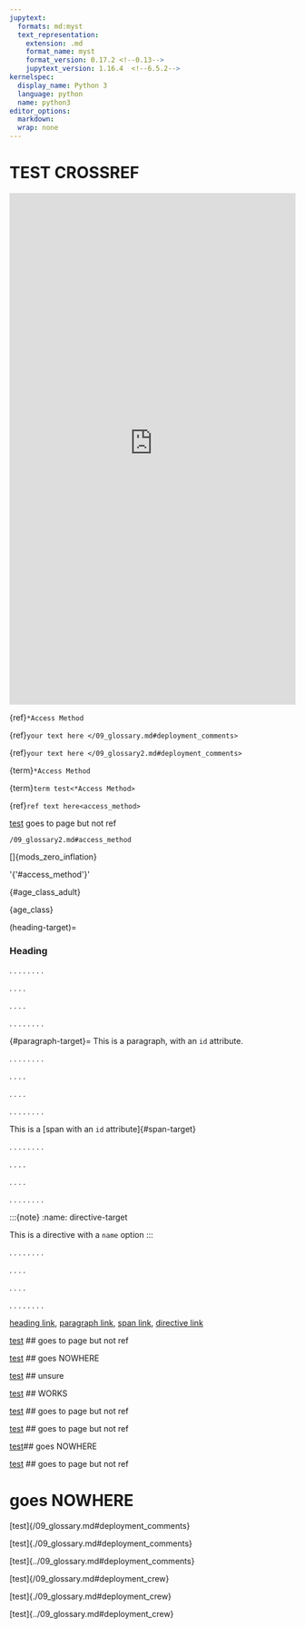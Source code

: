 ```yaml
---
jupytext:
  formats: md:myst
  text_representation:
    extension: .md
    format_name: myst
    format_version: 0.17.2 <!--0.13-->
    jupytext_version: 1.16.4  <!--6.5.2-->
kernelspec:
  display_name: Python 3
  language: python
  name: python3
editor_options: 
  markdown: 
  wrap: none
---
```

# TEST CROSSREF

<iframe 
    width="100%"
    height="900"
    src="https://www.rc-decision-support-tool.ca/voila/render/objective.ipynb?"
    frameborder="0"
    allow="accelerometer; autoplay; clipboard-write; encrypted-media; gyroscope; picture-in-picture"
    allowfullscreen>
</iframe>

{ref}`*Access Method`  <!-- https://myst-parser.readthedocs.io/en/latest/syntax/optional.html#block-attributes-->

{ref}`your text here </09_glossary.md#deployment_comments>`

{ref}`your text here </09_glossary2.md#deployment_comments>`


<!-- worked to 09_glossary_blocktest.md-->

{term}`*Access Method`<!-- worked-->

{term}`term test<*Access Method>`<!-- worked-->

{ref}`ref text here<access_method>`

[test](access_method)  goes to page but not ref


`/09_glossary2.md#access_method`


[]{mods_zero_inflation}

'{'#access_method'}'

{#age_class_adult}

{age_class}



(heading-target)=
### Heading


.
.
.
.
.
.
.
.

.
.
.
.

.
.
.
.

.
.
.
.
.
.
.
.



{#paragraph-target}=
This is a paragraph, with an `id` attribute.



.
.
.
.
.
.
.
.

.
.
.
.

.
.
.
.

.
.
.
.
.
.
.
.











This is a [span with an `id` attribute]{#span-target}




.
.
.
.
.
.
.
.

.
.
.
.

.
.
.
.

.
.
.
.
.
.
.
.





:::{note}
:name: directive-target

This is a directive with a `name` option
:::


.
.
.
.
.
.
.
.

.
.
.
.

.
.
.
.

.
.
.
.
.
.
.
.



[heading link](#heading-target), [paragraph link](#paragraph-target),
[span link](#span-target), [directive link](#directive-target)



<!-- https://myst-parser.readthedocs.io/en/latest/syntax/cross-referencing.html--> 
<!-- https://pydata-sphinx-theme.readthedocs.io/en/stable/examples/kitchen-sink/generic.html#inline-hyperlink-targets--> 
<!-- https://docs.readthedocs.io/en/stable/guides/cross-referencing-with-sphinx.html#finding-the-reference-name--> 

<!-- WITH myst_heading_anchors: 3--> 
<!-- SAME WITH NO myst_heading_anchors: 3--> 
<!-- this is with target immediatiely after the id)--> 

<!-- (access_method)=
**\*Access Method--> 


[test](access_method)  ## goes to page but not ref

[test](#access_method) ## goes NOWHERE



[test](/09_glossary2.md#access_method)  ## unsure

[test](./09_glossary2.md#access_method) ## WORKS



[test](../09_glossary.md#access_method) ## goes to page but not ref

<!-- (#age_class_adult)=
**Adult**--> 
[test](/09_glossary.md#age_class_adult) ## goes to page but not ref

[test](./09_glossary.md#age_class_adult)## goes NOWHERE

[test](../09_glossary.md#age_class_adult) ## goes to page but not ref

<!-- now try with space no difference-->

# goes NOWHERE
 
[test]{/09_glossary.md#deployment_comments} 

[test]{./09_glossary.md#deployment_comments}

[test]{../09_glossary.md#deployment_comments}


[test]{/09_glossary.md#deployment_crew}

[test]{./09_glossary.md#deployment_crew}

[test]{../09_glossary.md#deployment_crew}

<!-- now try with space no difference-->